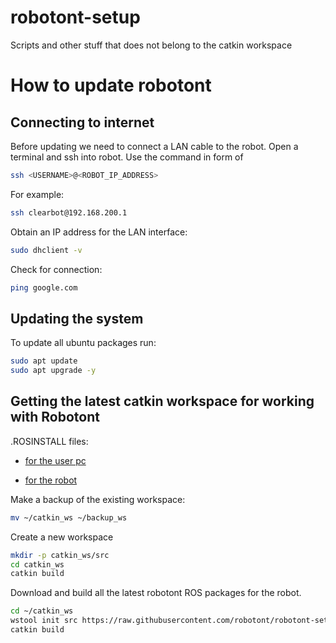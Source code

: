 # robotont-setup
Scripts and other stuff that does not belong to the catkin workspace

# How to update robotont

## Connecting to internet
Before updating we need to connect a LAN cable to the robot.
Open a terminal and ssh into robot. Use the command in form of
```bash
ssh <USERNAME>@<ROBOT_IP_ADDRESS>
```
For example:
```bash
ssh clearbot@192.168.200.1
```

Obtain an IP address for the LAN interface:
```bash
sudo dhclient -v
```

Check for connection:
```bash
ping google.com
```

## Updating the system 
To update all ubuntu packages run:
```bash
sudo apt update
sudo apt upgrade -y
```
## Getting the latest catkin workspace for working with Robotont

.ROSINSTALL files:
* [for the user pc](https://raw.githubusercontent.com/robotont/robotont-setup/melodic-devel/ansible/resources/.rosinstall)

* [for the robot](https://raw.githubusercontent.com/robotont/robotont-setup/melodic-devel/ansible/resources/.rosinstall)


Make a backup of the existing workspace:
```bash
mv ~/catkin_ws ~/backup_ws
```

Create a new workspace
```bash
mkdir -p catkin_ws/src
cd catkin_ws
catkin build
```
Download and build all the latest robotont ROS packages for the robot.

```bash
cd ~/catkin_ws
wstool init src https://raw.githubusercontent.com/robotont/robotont-setup/melodic-devel/ansible/resources/.rosinstall
catkin build
```



